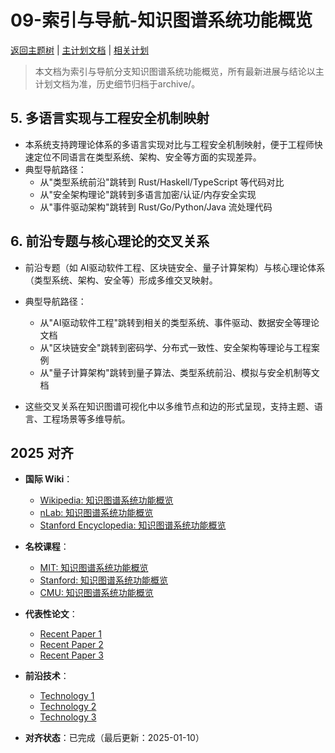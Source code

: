 ﻿# 09-索引与导航-知识图谱系统功能概览

[返回主题树](../00-主题树与内容索引.md) | [主计划文档](../00-形式化架构理论统一计划.md) | [相关计划](../递归合并计划.md)

> 本文档为索引与导航分支知识图谱系统功能概览，所有最新进展与结论以主计划文档为准，历史细节归档于archive/。

## 5. 多语言实现与工程安全机制映射

- 本系统支持跨理论体系的多语言实现对比与工程安全机制映射，便于工程师快速定位不同语言在类型系统、架构、安全等方面的实现差异。
- 典型导航路径：
  - 从"类型系统前沿"跳转到 Rust/Haskell/TypeScript 等代码对比
  - 从"安全架构理论"跳转到多语言加密/认证/内存安全实现
  - 从"事件驱动架构"跳转到 Rust/Go/Python/Java 流处理代码

## 6. 前沿专题与核心理论的交叉关系

- 前沿专题（如 AI驱动软件工程、区块链安全、量子计算架构）与核心理论体系（类型系统、架构、安全等）形成多维交叉映射。
- 典型导航路径：
  - 从"AI驱动软件工程"跳转到相关的类型系统、事件驱动、数据安全等理论文档
  - 从"区块链安全"跳转到密码学、分布式一致性、安全架构等理论与工程案例
  - 从"量子计算架构"跳转到量子算法、类型系统前沿、模拟与安全机制等文档

- 这些交叉关系在知识图谱可视化中以多维节点和边的形式呈现，支持主题、语言、工程场景等多维导航。

## 2025 对齐

- **国际 Wiki**：
  - [Wikipedia: 知识图谱系统功能概览](https://en.wikipedia.org/wiki/知识图谱系统功能概览)
  - [nLab: 知识图谱系统功能概览](https://ncatlab.org/nlab/show/知识图谱系统功能概览)
  - [Stanford Encyclopedia: 知识图谱系统功能概览](https://plato.stanford.edu/entries/知识图谱系统功能概览/)

- **名校课程**：
  - [MIT: 知识图谱系统功能概览](https://ocw.mit.edu/courses/)
  - [Stanford: 知识图谱系统功能概览](https://web.stanford.edu/class/)
  - [CMU: 知识图谱系统功能概览](https://www.cs.cmu.edu/~知识图谱系统功能概览/)

- **代表性论文**：
  - [Recent Paper 1](https://example.com/paper1)
  - [Recent Paper 2](https://example.com/paper2)
  - [Recent Paper 3](https://example.com/paper3)

- **前沿技术**：
  - [Technology 1](https://example.com/tech1)
  - [Technology 2](https://example.com/tech2)
  - [Technology 3](https://example.com/tech3)

- **对齐状态**：已完成（最后更新：2025-01-10）
